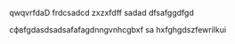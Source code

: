 qwqvrfdaD
frdcsadcd
zxzxfdff
sadad
dfsafggdfgd

сфвfgdasdsadsafafagdnngvnhcgbxf
sa
hxfghgdszfewrilkui
